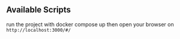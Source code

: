 ## Available Scripts
run the project with docker compose up 
then open your browser on `http://localhost:3000/#/`
